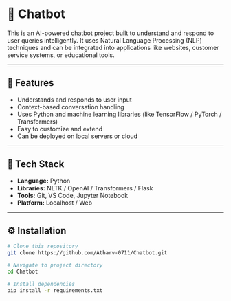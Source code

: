 # 🤖 Chatbot

This is an AI-powered chatbot project built to understand and respond to user queries intelligently.
It uses Natural Language Processing (NLP) techniques and can be integrated into applications like websites, customer service systems, or educational tools.

---

## 🚀 Features

- Understands and responds to user input
- Context-based conversation handling
- Uses Python and machine learning libraries (like TensorFlow / PyTorch / Transformers)
- Easy to customize and extend
- Can be deployed on local servers or cloud

---

## 🧠 Tech Stack

- **Language:** Python
- **Libraries:** NLTK / OpenAI / Transformers / Flask
- **Tools:** Git, VS Code, Jupyter Notebook
- **Platform:** Localhost / Web

---

## ⚙️ Installation

```bash
# Clone this repository
git clone https://github.com/Atharv-0711/Chatbot.git

# Navigate to project directory
cd Chatbot

# Install dependencies
pip install -r requirements.txt
```
